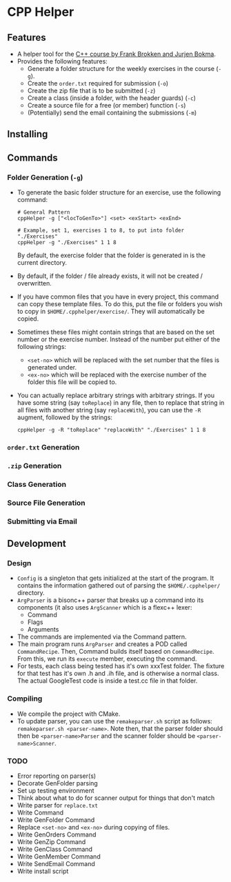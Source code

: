# CPP Helper

## Features

* A helper tool for the [C++ course by Frank Brokken and Jurjen Bokma](http://www.icce.rug.nl/edu/).
* Provides the following features:
  * Generate a folder structure for the weekly exercises in the course (`-g`).
  * Create the `order.txt` required for submission (`-o`)
  * Create the zip file that is to be submitted (`-z`)
  * Create a class (inside a folder, with the header guards) (`-c`)
  * Create a source file for a free (or member) function (`-s`)
  * (Potentially) send the email containing the submissions (`-m`)

## Installing

## Commands

### Folder Generation (`-g`)
* To generate the basic folder structure for an exercise, use the following 
  command:
  ```shell
  # General Pattern
  cppHelper -g ["<locToGenTo>"] <set> <exStart> <exEnd>
  
  # Example, set 1, exercises 1 to 8, to put into folder "./Exercises"
  cppHelper -g "./Exercises" 1 1 8
  ```
  By default, the exercise folder that the folder is generated in is the
  current directory.

* By default, if the folder / file already exists, it will not be created /
  overwritten.
* If you have common files that you have in every project, this command can copy
  these template files. To do this, put the file or folders you wish to copy in
  `$HOME/.cpphelper/exercise/`. They will automatically be copied.
* Sometimes these files might contain strings that are based on the set number
  or the exercise number. Instead of the number put either of the following
  strings:
  * `<set-no>` which will be replaced with the set number that the files is
    generated under.
  * `<ex-no>` which will be replaced with the exercise number of the folder this
    file will be copied to.
* You can actually replace arbitrary strings with arbitrary strings. If you have
  some string (say `toReplace`) in any file, then to replace that string in all
  files with another string (say `replaceWith`), you can use the `-R` augment,
  followed by the strings:
  ```shell
  cppHelper -g -R "toReplace" "replaceWith" "./Exercises" 1 1 8
  ```

### `order.txt` Generation

### `.zip` Generation

### Class Generation

### Source File Generation

### Submitting via Email


## Development

### Design
* `Config` is a singleton that gets initialized at the start of the program. It
  contains the information gathered out of parsing the `$HOME/.cpphelper/`
  directory.
* `ArgParser` is a bisonc++ parser that breaks up a command into its components
  (it also uses `ArgScanner` which is a flexc++ lexer:
  * Command
  * Flags
  * Arguments
* The commands are implemented via the Command pattern.
* The main program runs `ArgParser` and creates a POD called `CommandRecipe`.
  Then, Command builds itself based on `CommandRecipe`. From this, we run its
  `execute` member, executing the command.
* For tests, each class being tested has it's own xxxTest folder. The fixture
  for that test has it's own .h and .ih file, and is otherwise a normal class.
  The actual GoogleTest code is inside a test.cc file in that folder.

### Compiling
* We compile the project with CMake.
* To update parser, you can use the `remakeparser.sh` script as follows:
  `remakeparser.sh <parser-name>`. Note then, that the parser folder should 
  then be `<parser-name>Parser` and the scanner folder should be
  `<parser-name>Scanner`.

### TODO
* Error reporting on parser(s)
* Decorate GenFolder parsing
* Set up testing environment
* Think about what to do for scanner output for things that don't match
* Write parser for `replace.txt`
* Write Command
* Write GenFolder Command
* Replace `<set-no>` and `<ex-no>` during copying of files.
* Write GenOrders Command 
* Write GenZip Command 
* Write GenClass Command
* Write GenMember Command
* Write SendEmail Command
* Write install script
